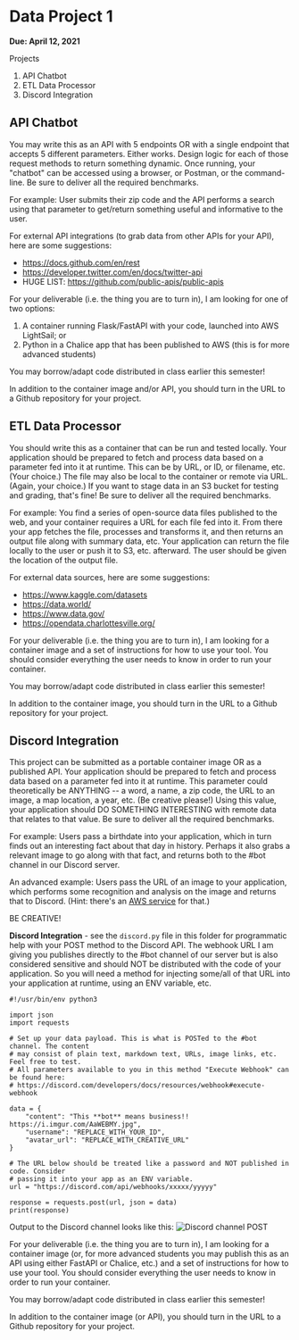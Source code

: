 # Data Project 1

**Due: April 12, 2021**

Projects

1. API Chatbot
2. ETL Data Processor
3. Discord Integration


## API Chatbot

You may write this as an API with 5 endpoints OR with a single endpoint that accepts 5 different parameters. Either works. Design logic for each of those request methods to return something dynamic. Once running, your "chatbot" can be accessed using a browser, or Postman, or the command-line. Be sure to deliver all the required benchmarks.

For example: User submits their zip code and the API performs a search using that parameter to get/return something useful and informative to the user.

For external API integrations (to grab data from other APIs for your API), here are some suggestions:

- https://docs.github.com/en/rest
- https://developer.twitter.com/en/docs/twitter-api
- HUGE LIST: https://github.com/public-apis/public-apis

For your deliverable (i.e. the thing you are to turn in), I am looking for one of two options:
1. A container running Flask/FastAPI with your code, launched into AWS LightSail; or
2. Python in a Chalice app that has been published to AWS (this is for more advanced students)

You may borrow/adapt code distributed in class earlier this semester!

In addition to the container image and/or API, you should turn in the URL to a Github repository for your project.


## ETL Data Processor

You should write this as a container that can be run and tested locally. Your application should be prepared to fetch and process data based on a parameter fed into it at runtime. This can be by URL, or ID, or filename, etc. (Your choice.) The file may also be local to the container or remote via URL. (Again, your choice.) If you want to stage data in an S3 bucket for testing and grading, that's fine! Be sure to deliver all the required benchmarks.

For example: You find a series of open-source data files published to the web, and your container requires a URL for each file fed into it. From there your app fetches the file, processes and transforms it, and then returns an output file along with summary data, etc. Your application can return the file locally to the user or push it to S3, etc. afterward. The user should be given the location of the output file.

For external data sources, here are some suggestions:

- https://www.kaggle.com/datasets
- https://data.world/
- https://www.data.gov/
- https://opendata.charlottesville.org/

For your deliverable (i.e. the thing you are to turn in), I am looking for a container image and a set of instructions for how to use your tool. You should consider everything the user needs to know in order to run your container.

You may borrow/adapt code distributed in class earlier this semester!

In addition to the container image, you should turn in the URL to a Github repository for your project.


## Discord Integration

This project can be submitted as a portable container image OR as a published API. Your application should be prepared to fetch and process data based on a parameter fed into it at runtime. This parameter could theoretically be ANYTHING -- a word, a name, a zip code, the URL to an image, a map location, a year, etc. (Be creative please!) Using this value, your application should DO SOMETHING INTERESTING with remote data that relates to that value. Be sure to deliver all the required benchmarks.

For example: Users pass a birthdate into your application, which in turn finds out an interesting fact about that day in history. Perhaps it also grabs a relevant image to go along with that fact, and returns both to the #bot channel in our Discord server.

An advanced example: Users pass the URL of an image to your application, which performs some recognition and analysis on the image and returns that to Discord. (Hint: there's an [AWS service](https://console.aws.amazon.com/rekognition/) for that.)

BE CREATIVE!

**Discord Integration** - see the `discord.py` file in this folder for programmatic help with your POST method to the Discord API. The webhook URL I am giving you publishes directly to the #bot channel of our server but is also considered sensitive and should NOT be distributed with the code of your application. So you will need a method for injecting some/all of that URL into your application at runtime, using an ENV variable, etc.

```
#!/usr/bin/env python3

import json
import requests

# Set up your data payload. This is what is POSTed to the #bot channel. The content
# may consist of plain text, markdown text, URLs, image links, etc. Feel free to test.
# All parameters available to you in this method "Execute Webhook" can be found here: 
# https://discord.com/developers/docs/resources/webhook#execute-webhook 

data = { 
    "content": "This **bot** means business!! https://i.imgur.com/AaWEBMY.jpg",
    "username": "REPLACE_WITH_YOUR_ID",
    "avatar_url": "REPLACE_WITH_CREATIVE_URL"
}

# The URL below should be treated like a password and NOT published in code. Consider
# passing it into your app as an ENV variable.
url = "https://discord.com/api/webhooks/xxxxx/yyyyy"

response = requests.post(url, json = data)
print(response)
```
Output to the Discord channel looks like this:
![Discord channel POST](https://nmagee.github.io/ds3002/images/bot-sample-post.png)

For your deliverable (i.e. the thing you are to turn in), I am looking for a container image (or, for more advanced students you may publish this as an API using either FastAPI or Chalice, etc.) and a set of instructions for how to use your tool. You should consider everything the user needs to know in order to run your container.

You may borrow/adapt code distributed in class earlier this semester!

In addition to the container image (or API), you should turn in the URL to a Github repository for your project.
